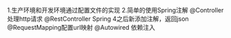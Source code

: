 1.生产环境和开发环境通过配置文件的实现
2.简单的使用Spring注解
    @Controller处理http请求
    @RestController Spring 4之后新添加注解，返回json
    @RequestMapping配置url映射
    @Autowired 依赖注入